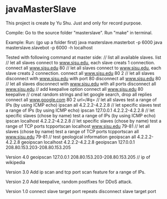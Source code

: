 # javaMasterSlave

This project is create by Yu Shu. Just and only for record purpose.

Compile:
Go to the source folder "masterslave".
Run "make" in terminal.

Example:
Run: (go up a folder first)
java masterslave.masterbot -p 6000
java masterslave.slavebot -p 6000 -h localhost

Tested with following command at master side:
// list all available slaves.
list
// let all slaves connect to www.sjsu.edu, each slave creats 1 connection.
connect all www.sjsu.edu 80
// let all slaves connect to www.sjsu.edu, each slave creats 2 connection.
connect all www.sjsu.edu 80 2
// let all slaves disconnect with www.sjsu.edu with port 80
disconnect all www.sjsu.edu 80
// let all slaves disconnect with www.sjsu.edu with all ports
disconnect all www.sjsu.edu
// add keepalive option
connect all www.sjsu.edu 80 keepalive
// creat random strings and let google search, drop all replies
connect all www.google.com 80 2 url=/#q=
// let all slaves test a range of IPs (by using ICMP echo)
ipscan all 4.2.2.2-4.2.2.8
// let specific slaves test a range of IPs (by using ICMP echo)
ipscan 127.0.0.1 4.2.2.2-4.2.2.8
// let specific slaves (chose by name) test a range of IPs (by using ICMP echo)
ipscan localhost 4.2.2.2-4.2.2.8
// let specific slaves (chose by name) test a range of TCP ports
tcpportscan localhost www.sjsu.edu 79-81
// let all slaves (chose by name) test a range of TCP ports
tcpportscan all www.sjsu.edu 79-81
// test geological information
geoipscan all 4.2.2.2-4.2.2.8
geoipscan localhost 4.2.2.2-4.2.2.8
geoipscan 127.0.0.1 208.80.153.203-208.80.153.205 


Version 4.0
geoipscan 127.0.0.1 208.80.153.203-208.80.153.205
// ip of wikipedia

Version 3.0
Add ip scan and tcp port scan feature for a range of IPs.

Version 2.0
Add keepalive, random postfixes for DDoS attack.

Version 1.0
connect slave target port repeats
disconnect slave target port
